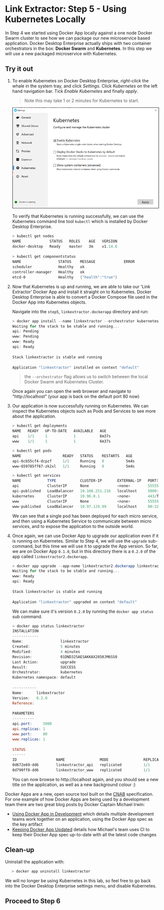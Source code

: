 # Link Extractor: Step 5 - Using Kubernetes Locally

In Step 4 we started using Docker App locally against a one node Docker Swarm cluster to see how we can package our new microservice based application. Docker Desktop Enterprise actually ships with two container orchestrators in the box: **Docker Swarm** and **Kubernetes**. In this step we will use a new packaged microservice with Kubernetes.

## Try it out

1. To enable Kubernetes on Docker Desktop Enterprise, *right-click* the whale in the system tray, and click *Settings*. Click *Kubernetes* on the left hand navigation bar. Tick *Enable Kubernetes* and finally *apply*.
   
   > Note this may take 1 or 2 minutes for Kubernetes to start.
   
     ![]( ./images/image1.png)
   
   To verify that Kubernetes is running successfully, we can use the Kubernetes command line tool `kubectl` which is installed by Docker Desktop Enterprise.
   
   ```powershell
   > kubectl get nodes
   NAME             STATUS   ROLES    AGE   VERSION
   docker-desktop   Ready    master   3m    v1.14.6
   
   > kubectl get componentstatus
   NAME                 STATUS    MESSAGE             ERROR
   scheduler            Healthy   ok
   controller-manager   Healthy   ok
   etcd-0               Healthy   {"health":"true"}
   ```

2. Now that Kubernetes is up and running, we are able to take our 'Link Extractor' Docker App and install it straight on to Kubernetes. Docker Desktop Enterprise is able to convert a Docker Compose file used in the Docker App into Kubernetes objects.

   Navigate into the `step5`, `linkextractor.dockerapp` directory and run:

   ```powershell
   > docker app install --name linkextractor --orchestrator kubernetes .
   Waiting for the stack to be stable and running...
   api: Pending
   www: Pending
   www: Ready
   api: Ready
   
   Stack linkextractor is stable and running
   
   Application "linkextractor" installed on context "default"
   ```
   
   > the `--orchestrator` flag allows us to switch between the local Docker Swarm and Kubernetes Cluster.

   Once again you can open the web browser and navigate to "http://localhost" (your app is back on the default port 80 now)

3. Our application is now successfully running on Kubernetes. We can inspect the Kubernetes objects such as Pods and Services to see more about the application.

   ```powershell
   > kubectl get deployments
   NAME   READY   UP-TO-DATE   AVAILABLE   AGE
   api    1/1     1            1           6m37s
   www    1/1     1            1           6m37s
   ```

   ```powershell
   > kubectl get pods 
   NAME                   READY   STATUS    RESTARTS   AGE
   api-6cb55cf4-dcpzf     1/1     Running   0          5m4s
   www-659785ff67-zk2xl   1/1     Running   0          5m4s
   ```

   ```powershell
   > kubectl get services
   NAME            TYPE           CLUSTER-IP       EXTERNAL-IP   PORT(S)          AGE
   api             ClusterIP      None             <none>        55555/TCP        5m24s
   api-published   LoadBalancer   10.108.251.216   localhost     5000:30494/TCP   5m24s
   kubernetes      ClusterIP      10.96.0.1        <none>        443/TCP          10m
   www             ClusterIP      None             <none>        55555/TCP        5m24s
   www-published   LoadBalancer   10.97.129.99     localhost     80:32330/TCP     5m24s
   ```

   We can see that a single pod has been deployed for each micro service, and then using a Kubernetes Service to communicate between micro services, and to expose the application to the outside world.

4. Once again, we can use Docker App to upgrade our application even if it is running on Kubernetes. Similar to Step 4, we will use the `upgrade` sub-command, but this time we will use it to upgrade the App version. So far, we are on Docker App `0.1.0`, but in this directory there is a `0.2.0` of the app called `linkextractor2.dockerapp`.

   ```powershell
   > docker app upgrade --app-name linkextractor2.dockerapp linkextractor
   Waiting for the stack to be stable and running...
   www: Ready
   api: Ready
   
   Stack linkextractor is stable and running
   
   Application "linkextractor" upgraded on context "default"
   ```

   We can make sure it's version `0.2.0` by running the `docker app status` sub command.

   ```powershell
   > docker app status linkextractor
   INSTALLATION
   ------------
   Name:                 linkextractor
   Created:              5 minutes
   Modified:             4 minutes
   Revision:             01DND325AESAKKAX2850JM6SS0
   Last Action:          upgrade
   Result:               SUCCESS
   Orchestrator:         kubernetes
   Kubernetes namespace: default
   
   -----------
   Name:      linkextractor
   Version:   0.2.0
   Reference:
   
   PARAMETERS
   ----------
   api.port:     5000
   api.replicas: 1
   www.port:     80
   www.replicas: 1
   
   STATUS
   ------
   ID                  NAME                MODE                REPLICAS            IMAGE                               PORTS
   0d672e69-dd6        linkextractor_api   replicated          1/1                 ollypom/ee-templates-api:step4-v1   *:5000->5000/tcp
   0d790ff8-dd6        linkextractor_www   replicated          1/1                 ollypom/ee-templates-web:step4-v2   *:80->80/tcp
   ```

   You can now browse to http://localhost again, and you should see a new title on the application, as well as a new background colour :)

Docker Apps are a new, open source tool built on the [CNAB](https://cnab.io) specification. For one example of how Docker Apps are being used by a development team there are two great blog posts by Docker Captain Michael Irwin:
* [Using Docker App in Development](https://blog.mikesir87.io/2019/03/using-docker-app-in-development/) which details multiple development teams work together on an application, using the Docker App spec as the key artifact
* [Keeping Docker App Updated](https://blog.mikesir87.io/2019/03/keeping-docker-app-updated/) details how Michael's team uses CI to keep their Docker App spec up-to-date with all the latest code changes

## Clean-up

Uninstall the application with:

```powershell
   > docker app uninstall linkextractor
```

We will no longer be using Kubernetes in this lab, so feel free to go back into the Docker Desktop Enterprise settings menu, and disable Kubernetes.

## Proceed to Step 6

